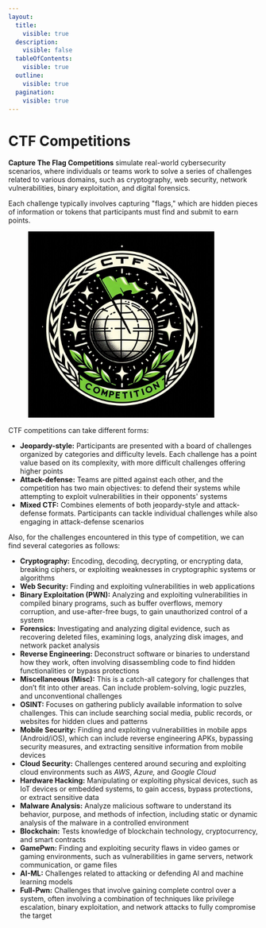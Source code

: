```yaml
---
layout:
  title:
    visible: true
  description:
    visible: false
  tableOfContents:
    visible: true
  outline:
    visible: true
  pagination:
    visible: true
---
```


# CTF Competitions

**Capture The Flag Competitions** simulate real-world cybersecurity scenarios, where individuals or teams work to solve a series of challenges related to various domains, such as cryptography, web security, network vulnerabilities, binary exploitation, and digital forensics.&#x20;

Each challenge typically involves capturing "flags," which are hidden pieces of information or tokens that participants must find and submit to earn points.&#x20;

<figure><img src="../.gitbook/assets/image (22) (1).png" alt="" width="375"><figcaption></figcaption></figure>

CTF competitions can take different forms:

* **Jeopardy-style:** Participants are presented with a board of challenges organized by categories and difficulty levels. Each challenge has a point value based on its complexity, with more difficult challenges offering higher points
* **Attack-defense:** Teams are pitted against each other, and the competition has two main objectives: to defend their systems while attempting to exploit vulnerabilities in their opponents' systems
* **Mixed CTF:** Combines elements of both jeopardy-style and attack-defense formats. Participants can tackle individual challenges while also engaging in attack-defense scenarios

Also, for the challenges encountered in this type of competition, we can find several categories as follows:

* **Cryptography:** Encoding, decoding, decrypting, or encrypting data, breaking ciphers, or exploiting weaknesses in cryptographic systems or algorithms
* **Web Security:** Finding and exploiting vulnerabilities in web applications
* **Binary Exploitation (PWN):** Analyzing and exploiting vulnerabilities in compiled binary programs, such as buffer overflows, memory corruption, and use-after-free bugs, to gain unauthorized control of a system
* **Forensics:** Investigating and analyzing digital evidence, such as recovering deleted files, examining logs, analyzing disk images, and network packet analysis
* **Reverse Engineering:** Deconstruct software or binaries to understand how they work, often involving disassembling code to find hidden functionalities or bypass protections
* **Miscellaneous (Misc):** This is a catch-all category for challenges that don’t fit into other areas. Can include problem-solving, logic puzzles, and unconventional challenges
* **OSINT:** Focuses on gathering publicly available information to solve challenges. This can include searching social media, public records, or websites for hidden clues and patterns
* **Mobile Security:** Finding and exploiting vulnerabilities in mobile apps (Android/iOS), which can include reverse engineering APKs, bypassing security measures, and extracting sensitive information from mobile devices
* **Cloud Security:** Challenges centered around securing and exploiting cloud environments such as _AWS_, _Azure,_ and _Google Cloud_
* **Hardware Hacking:** Manipulating or exploiting physical devices, such as IoT devices or embedded systems, to gain access, bypass protections, or extract sensitive data
* **Malware Analysis:** Analyze malicious software to understand its behavior, purpose, and methods of infection, including static or dynamic analysis of the malware in a controlled environment
* **Blockchain:** Tests knowledge of blockchain technology, cryptocurrency, and smart contracts
* **GamePwn:** Finding and exploiting security flaws in video games or gaming environments, such as vulnerabilities in game servers, network communication, or game files
* **AI-ML:** Challenges related to attacking or defending AI and machine learning models
* **Full-Pwn:** Challenges that involve gaining complete control over a system, often involving a combination of techniques like privilege escalation, binary exploitation, and network attacks to fully compromise the target
